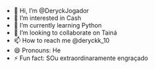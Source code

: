 - 👋 Hi, I’m @DeryckJogador
- 👀 I’m interested in Cash
- 🌱 I’m currently learning Python
- 💞️ I’m looking to collaborate on Tainá
- 📫 How to reach me @deryckk_10
- 😄 Pronouns: He
- ⚡ Fun fact: SOu extraordinaramente engraçado

<!---
DeryckJogador/DeryckJogador is a ✨ special ✨ repository because its `README.md` (this file) appears on your GitHub profile.
You can click the Preview link to take a look at your changes.
--->

